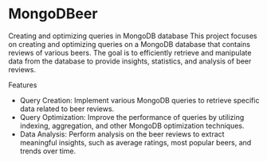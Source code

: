 # MongoDBeer
 Creating and optimizing queries in MongoDB database
This project focuses on creating and optimizing queries on a MongoDB database that contains reviews of various beers. The goal is to efficiently retrieve and manipulate data from the database to provide insights, statistics, and analysis of beer reviews.

Features
 - Query Creation: Implement various MongoDB queries to retrieve specific data related to beer reviews.
 - Query Optimization: Improve the performance of queries by utilizing indexing, aggregation, and other MongoDB optimization techniques.
 - Data Analysis: Perform analysis on the beer reviews to extract meaningful insights, such as average ratings, most popular beers, and trends over time.
